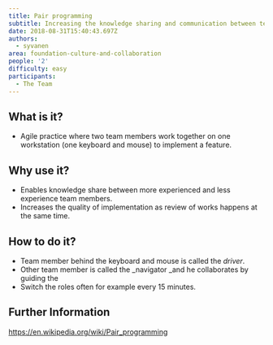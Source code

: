 ```yaml
---
title: Pair programming
subtitle: Increasing the knowledge sharing and communication between team members
date: 2018-08-31T15:40:43.697Z
authors:
  - syvanen
area: foundation-culture-and-collaboration
people: '2'
difficulty: easy
participants:
  - The Team
---
```

## What is it?

* Agile practice where two team members work together on one workstation (one keyboard and mouse) to implement a feature.

## Why use it?

* Enables knowledge share between more experienced and less experience team members.
* Increases the quality of implementation as review of works happens at the same time.

## How to do it?

* Team member behind the keyboard and mouse is called the _driver_.
* Other team member is called the _navigator _and he collaborates by guiding the 
* Switch the roles often for example every 15 minutes.

## Further Information

<https://en.wikipedia.org/wiki/Pair_programming>
